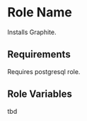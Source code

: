 Role Name
=========

Installs Graphite.

Requirements
------------

Requires postgresql role.

Role Variables
--------------

tbd

